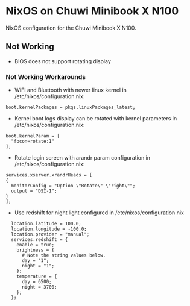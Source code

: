 # NixOS on Chuwi Minibook X N100
NixOS configuration for the Chuwi Minibook X N100.

## Not Working
* BIOS does not support rotating display

### Not Working Workarounds
* WiFI and Bluetooth with newer linux kernel in /etc/nixos/configuration.nix:
```
boot.kernelPackages = pkgs.linuxPackages_latest;
```
* Kernel boot logs display can be rotated with kernel parameters in /etc/nixos/configuration.nix:
```
boot.kernelParam = [
  "fbcon=rotate:1"
];
```
* Rotate login screen with arandr param configuration in /etc/nixos/configuration.nix:
```
services.xserver.xrandrHeads = [
{
  monitorConfig = "Option \"Rotate\" \"right\"";
  output = "DSI-1";
}
];
```
* Use redshift for night light configured in /etc/nixos/configuration.nix
```
  location.latitude = 100.0;
  location.longitude = -100.0;
  location.provider = "manual";
  services.redshift = {
    enable = true;
    brightness = {
      # Note the string values below.
      day = "1";
      night = "1";
    };
    temperature = {
      day = 6500;
      night = 3700;
    };
  };
```
